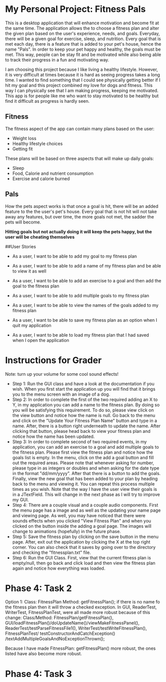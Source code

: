 # My Personal Project: Fitness Pals



This is a desktop application that will enhance motivation and become fit at the same time. The application allows the
to choose a fitness plan and alter the given plan based on the user's experience, needs, and goals. Everyday, there will
be a given goal for exercise, sleep, and nutrition. Every goal that is met each day, there is a feature that is added to
your pet's house, hence the name "Pals". In order to keep your pet happy and healthy, the goals must be met. 
This way, people can be stay fit and be motivated while also being able to track their progress in a fun and motivating
way.  

I am choosing this project because I like living a healthy lifestyle. However, it is very difficult at times because it 
is hard as seeing progress takes a long time. I wanted to find something that I could see physically getting better if I
hit my goal and this project combined my love for dogs and fitness. This way I can physically see that I am making
progress, keeping me motivated. This app is for people like me who want to stay motivated to be healthy but find it 
difficult as progress is hardly seen.



## Fitness

The fitness aspect of the app can contain many plans based on the user:

- Weight loss
- Healthy lifestyle choices
- Getting fit

These plans will be based on three aspects that will make up daily goals:

- Sleep
- Food, Calorie and nutrient consumption
- Exercise and calorie burned


## Pals

How the pets aspect works is that once a goal is hit, there will be an added feature to the the user's pet's house.
Every goal that is not hit will not take away any features, but over time, the more goals not met, the sadder the pets
will become.

**Hitting goals but not actually doing it will keep the pets happy, but the user will be cheating themselves**

##User Stories

- As a user, I want to be able to add my goal to my fitness plan
- As a user, I want to be able to add a name of my fitness plan and be able to view it as well
- As a user, I want to be able to add an exercise to a goal and then add the goal to the fitness plan
- As a user, I want to be able to add multiple goals to my fitness plan
- As a user, I want to be able to view the names of the goals added to my fitness plan

- As a user, I want to be able to save my fitness plan as an option when I quit my application
- As a user, I want to be able to load my fitness plan that I had saved when I open the application

# Instructions for Grader

Note: turn up your volume for some cool sound effects!

- Step 1: Run the GUI class and have a look at the documentation if you wish. When you first start the application up
you will find that it brings you to the menu screen with an image of a dog. 
- Step 2: In order to complete the first of the two required adding an X to  Y, in my application you can add a name to 
the fitness plan. By doing so you will be satisfying this requirement. To do so, please view click on the view button
and notice how the name is null. Go back to the menu and click on the "Update Your Fitness Plan Name" button and type in
a name. After, there is a button right underneath to update the name. After clicking that button, please head back to 
view your fitness plan and notice how the name has been updated. 
- Step 3: In order to complete second of two required events, in my application, you can add an exercise to a goal and 
add multiple goals to the fitness plan. Please first view the fitness plan and notice how the goals list is empty. 
In the menu, click on the
add a goal button and fill out the required areas. Please note that whenever asking for number, please type in as
integers or doubles and when asking for the date type in the format "dd/mm/yyyy". After that there is a button to add 
the goals. Finally, view the new goal that has been added to 
your plan by heading back to the menu and viewing it. You can repeat this process multiple times as you wish. 
Note that the way I have the user view their goals is in a
JTextField. This will change in the next phase as I will try to improve my GUI. 
- Step 4: There are a couple visual and a couple audio components. First the menu page has a image and as well as the 
updating your name page and viewing page. As well, you may have noticed that there were sounds effects when you clicked 
"View Fitness Plan" and when you clicked on the button inside the adding a goal page. The images will change to 
animations (hopefully) in the future phase. 
- Step 5: Save the fitness plan by clicking on the save button in the menu page. After, exit out the application by 
clicking the X at the top right corner. You can also check that it saves by going over to the directory and checking the 
"fitnessplan.txt" file. 
- Step 6: Run the GUI Class. First, view that the current fitness plan is empty/null, then go back and click load and 
then view the fitness plan again and notice how everything was loaded.

# Phase 4: Task 2

Option 1: Class: FitnessPlan Method: getFitnessPlan(); if there is no name fo the fitness plan then 
it will throw a checked exception. In GUI, ReaderTest, WriterTest, FitnessPlanTest, were all made more robust because of
this change:
Class/Method: FitnessPlan/getFitnessPlan(), GUI/loadFitnessPlan()/doUpdateName()/viewMakeFitnessPanel(), 
ReaderTest/testParseFitnessFile1(), WriterTest/testWriteFitnessPlan(), FitnessPlanTest/
testConstructorAndCatchException()
/textAddMultipleGoalsAndNoExceptionThrown();

Because I have made FitnessPlan: getFitnessPlan() more robust, the ones listed have also become more robust.

# Phase 4: Task 3


       